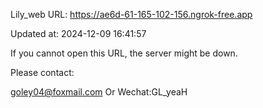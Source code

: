 Lily_web URL: https://ae6d-61-165-102-156.ngrok-free.app

Updated at: 2024-12-09 16:41:57

If you cannot open this URL, the server might be down.

Please contact: 

goley04@foxmail.com Or Wechat:GL_yeaH